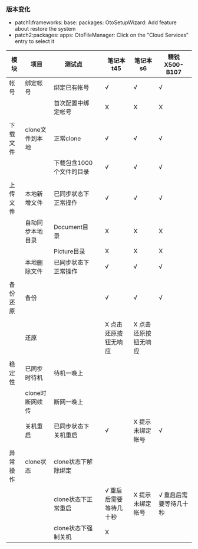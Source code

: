 ### 版本变化
- patch1:frameworks: base: packages: OtoSetupWizard: Add feature about restore the system
- patch2:packages: apps: OtoFileManager: Click on the "Cloud Services" entry to select it

|模块|项目|测试点||笔记本t45|笔记本s6|精锐X500-B107|
|-----|-----|-----|-----|-----|-----|-----|
|帐号|绑定帐号|绑定已有帐号||√|√|√|
|||首次配置中绑定帐号||X|X|X|
|||||||||
|下载文件|clone文件到本地|正常clone||√|√|√|
|||下载包含1000个文件的目录||√|√|√|
|||||||||
|上传文件|本地新增文件|已同步状态下正常操作||√|√|√|
||自动同步本地目录|Document目录||X|X|X|
|||Picture目录||X|X|X|
||本地删除文件|已同步状态下正常操作||√|√|√|
|||||||||
|备份还原|备份|||√|√|√|
||||||||
||还原|||X 点击还原按钮无响应|X 点击还原按钮无响应||
|||||||||
|稳定性|已同步时待机|待机一晚上|||||
||clone时断网续传|断网一晚上|||||
||关机重启|已同步状态下关机重启||√|X 提示未绑定帐号|√|
|||||||||
|异常操作|clone状态|clone状态下解除绑定|||||
|||clone状态下正常重启||√ 重启后需要等待几十秒|X 提示未绑定帐号|√ 重启后需要等待几十秒|
|||clone状态下强制关机||X|||
